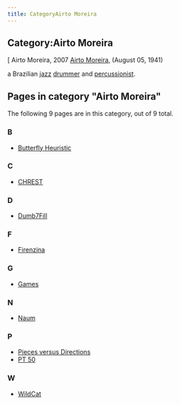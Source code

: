 ```yaml
---
title: CategoryAirto Moreira
---
```

## Category:Airto Moreira



\[ Airto Moreira, 2007
[Airto Moreira](https://en.wikipedia.org/wiki/Airto_Moreira), (August 05, 1941)

a Brazilian [jazz](https://en.wikipedia.org/wiki/Jazz) [drummer](https://en.wikipedia.org/wiki/Drummer) and [percussionist](https://en.wikipedia.org/wiki/Percussion_instrument).

## Pages in category "Airto Moreira"

The following 9 pages are in this category, out of 9 total.

### B

- [Butterfly Heuristic](Butterfly_Heuristic "Butterfly Heuristic")

### C

- [CHREST](CHREST "CHREST")

### D

- [Dumb7Fill](Dumb7Fill "Dumb7Fill")

### F

- [Firenzina](Firenzina "Firenzina")

### G

- [Games](Games "Games")

### N

- [Naum](Naum "Naum")

### P

- [Pieces versus Directions](Pieces_versus_Directions "Pieces versus Directions")
- [PT 50](PT_50 "PT 50")

### W

- [WildCat](WildCat "WildCat")

